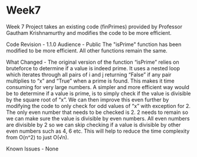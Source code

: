# Week7
Week 7 Project takes an existing code (finPrimes) provided by Professor Gautham Krishnamurthy and modifies the code to be more efficient. 

Code Revision  - 1.1.0
Audience - Public 
The "isPrime" function has been modified to be more efficient. All other functions remain the same.

What Changed -
The original version of the function “isPrime” relies on bruteforce to determine if a value is indeed prime. It uses a nested loop which iterates through all pairs of i and j returning “False” if any pair multiplies to “x” and “True” when a prime is found. This makes it time consuming for very large numbers. A simpler and more efficient way would be to determine if a value is prime, is to simply check if the value is divisible by the square root of “x”. We can then improve this even further by modifying the code to only check for odd values of “x” with exception for 2. The only even number that needs to be checked is 2. 2 needs to remain so we can make sure the value is divisible by even numbers. All even numbers are divisible by 2 so we can skip checking if a value is divisible by other even numbers such as 4, 6 etc. This will help to reduce the time complexity from O(n^2) to just O(√n). 

Known Issues - None 
